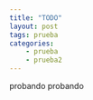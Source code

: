 ```yaml
---
title: "TODO"
layout: post
tags: prueba
categories: 
    - prueba
    - prueba2
---
```


probando probando